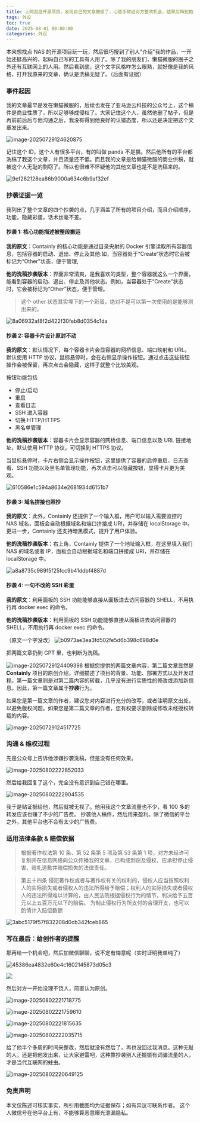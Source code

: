 ```yaml
---
title: 上网逛逛开源项目，发现自己的文章被偷了，心慈手软给对方整改机会，结果后悔到拍大腿!
tags: 外设
toc: true
date: 2025-08-01 00:00:00
categories: 外设
---
```


本来想找点 NAS 的开源项目玩一玩，然后很巧搜到了别人"介绍"我的作品，一开始还挺高兴的，起码自己写的工具有人用了。除了我的朋友们，懒猫微服的圈子之外还有互联网上的人用。然后看到底，这个文字风格咋怎么眼熟，就好像是我的风格，打开我原来的文章，确认是洗稿无疑了。（后面有证据）

### 事件起因

我的文章最早是发在懒猫微服的，后续也发在了亚马逊云科技的公众号上，这个稿件是商业性质了，所以足够够成侵权了。大家记住这个人，虽然他删了帖子，但是再前前后后与他沟通之后，我没有得到他良好的认错态度，所以还是决定把这个文章发出来。

<!--more-->

![image-20250729124620875](https://raw.githubusercontent.com/cloudsmithy/picgo-imh/master/image-20250729124620875.png)

记住这个 ID，这个人有很多平台，有的叫做 panda 不是猫。然后他所有的平台都洗稿了我这个文章，并且流量还不低。而且我的文章是给懒猫微服的商业供稿，就被这个人无耻的剽窃了。所以也很难不怀疑他的其他文章也是不是洗稿来的。

![9ef262128ea86b9000a634c6b9af32ef](https://raw.githubusercontent.com/cloudsmithy/picgo-imh/master/9ef262128ea86b9000a634c6b9af32ef.png)

### 抄袭证据一览

我列出了整个文章的四个抄袭的点，几乎涵盖了所有的项目介绍，而且介绍顺序，功能，隐藏彩蛋，话术丝毫不差。

#### 抄袭 1: 核心功能描述被整段搬运

**我的原文**：Containly 的核心功能是通过目录央射的 Docker 引擎读取所有容器信息，包括容器的启动、退出、停止及其他:如，当容器处于“Create“状态时它会被标记为“Other"状态，便于管理,

**他的洗稿抄袭版本**：界面非常清爽，是我喜欢的类型，整个容器就这么一个界面，能看到容器的启动、退出、停止及其他状态。例如，当容器处于“Create”状态时，它会被标记为“Other”状态，便于管理。

> 这个 other 状态其实埋下的一个彩蛋，绝对不是可以第一次使用的是能够测出来的。

![8a06932af8f2d422f30feb8d0354c1da](https://raw.githubusercontent.com/cloudsmithy/picgo-imh/master/8a06932af8f2d422f30feb8d0354c1da.png)

#### 抄袭 2: 容器卡片设计原封不动

**我的原文**：默认情况下，每个容器卡片会显容器的网桥信息、端口映射和 URL。默认使用 HTTP 协议，鼠标悬停时，会在右侧显示操作按钮。通过点击这些按钮操作会被保留，再次点击会隐藏，这样子就整个比较美观。

按钮功能包括

- 停止/启动
- 重启
- 查看日志
- SSH 进入容器
- 切换 HTTP/HTTPS
- 黑名单管理

**他的洗稿抄袭版本**：容器卡片会显示容器的网桥信息、端口信息以及 URL 链接地址，默认使用 HTTP 协议，可切换到 HTTPS 协议。

当鼠标悬停时，卡片右侧会显示操作按钮，这里提供了容器的启停重启、日志查看、SSH 功能以及黑名单管理功能，再次点击可以隐藏按钮，显得卡片更为美观。

![610586e1c594a8634e2681934d6151b7](https://raw.githubusercontent.com/cloudsmithy/picgo-imh/master/610586e1c594a8634e2681934d6151b7.png)

#### 抄袭 3: 域名拼接也照抄

**我的原文**：此外，Containly 还提供了一个输入框，用户可以输入需要监控的 NAS 域名，面板会自动根据域名和端口拼接成 URI，并存储在 localStorage 中。更进一步，Containly 还支持暗黑模式，提升了用户体验。

**他的洗稿抄袭版本**：右上角，Containly 提供了一个地址输入框，在这里填入我们 NAS 的域名或者 IP，面板会自动根据域名和端口拼接成 URI，并存储在 localStorage 中。

![a8a8735c989f5f25fcc9b41ddbf4887d](https://raw.githubusercontent.com/cloudsmithy/picgo-imh/master/a8a8735c989f5f25fcc9b41ddbf4887d.png)

#### 抄袭 4: 一句不改的 SSH 彩蛋

**我的原文**：利用面板的 SSH 功能能够直接从面板进去访问容器的 SHELL，不用执行再 docker exec 的命令。

**他的洗稿抄袭版本**：利用面板的 SSH 功能能够直接从面板进去访问容器的 SHELL，不用执行再 docker exec 的命令。

（原文一个字没改）
![b0973ae3ea3fd502fe5d6b398c698d0e](https://raw.githubusercontent.com/cloudsmithy/picgo-imh/master/b0973ae3ea3fd502fe5d6b398c698d0e.png)

把两篇文章扔到 GPT 里，也判断为洗稿。

![image-20250729124409398](https://raw.githubusercontent.com/cloudsmithy/picgo-imh/master/image-20250729124409398.png)
根据您提供的两篇文章内容，第二篇文章显然是**Containly** 项目的原创介绍，详细描述了项目的背景、功能、部署方式以及开发过程。第一篇文章则是对第二篇内容的转载，几乎没有进行实质性的修改或添加新信息。因此，第一篇文章属于**抄袭**行为。

如果您是第一篇文章的作者，建议您对内容进行充分的改写，或者注明原文出处，以避免版权问题。如果您是第二篇文章的作者，您有权要求删除或修改未经授权转载的内容。

![image-20250729124517725](https://raw.githubusercontent.com/cloudsmithy/picgo-imh/master/image-20250729124517725.png)

### 沟通 & 维权过程

先是公众号上告诉他涉嫌抄袭洗稿，但是没有任何效果。

![image-20250802222852033](https://raw.githubusercontent.com/cloudsmithy/picgo-imh/master/image-20250802222852033.png)

然后给我回复了这个，完全没有意识到自己错在哪里。

![image-20250802222904535](https://raw.githubusercontent.com/cloudsmithy/picgo-imh/master/image-20250802222904535.png)

我于是贴证据给他，然后就被无视了。他用我这个文章流量也不少，看 100 多的转发应该也赚了不少的广告费。
抄袭他人稿件，然后用来盈利。除了微信的平台之外，其他平台也不会有太少的广告费。

### 适用法律条款 & 赔偿依据

> 根据著作权法第 10 条、第 52 条第 5 项及第 53 条第 1 项，对方未经许可复制并在信息网络向公众传播我的文章，已构成剽窃及侵权，应承担停止侵害、赔礼道歉并赔偿损失的法律责任。

> 第五十四条 侵犯著作权或者与著作权有关的权利的，侵权人应当按照权利人的实际损失或者侵权人的违法所得给予赔偿；权利人的实际损失或者侵权人的违法所得难以计算的，由人民法院根据侵权行为的情节，判决给予五百元以上五百万元以下的赔偿。
> 为制止侵权行为所支付的合理开支，也可以酌情计入赔偿数额

![3abc5179f57f832208d0cb342fceb865](https://raw.githubusercontent.com/cloudsmithy/picgo-imh/master/3abc5179f57f832208d0cb342fceb865.jpg)

### 写在最后：给创作者的提醒

那再给一个机会吧，然后加微信聊聊，说不定有悔意呢（实时证明我单纯了）

![45386ea4832e60e4c1602145873d05c3](https://raw.githubusercontent.com/cloudsmithy/picgo-imh/master/45386ea4832e60e4c1602145873d05c3.png)

![](https://raw.githubusercontent.com/cloudsmithy/picgo-imh/master/image-20250729124923744.png)

然后对方一开始没理不饶人，简直认为原创。

![image-20250802221718775](https://raw.githubusercontent.com/cloudsmithy/picgo-imh/master/image-20250802221718775.png)

![image-20250802221759610](https://raw.githubusercontent.com/cloudsmithy/picgo-imh/master/image-20250802221759610.png)

![image-20250802221815635](https://raw.githubusercontent.com/cloudsmithy/picgo-imh/master/image-20250802221815635.png)

![image-20250802222035715](https://raw.githubusercontent.com/cloudsmithy/picgo-imh/master/image-20250802222035715.png)

给了他半个多周的时间来整改，然后就没有然后了，再也没回过我消息。这种无耻的人，还是把他发出来，让大家避雷吧，这种靠抄袭别人还振振有词骗流量的人，才是当代互联网的蛀虫。

![image-20250802220649125](https://raw.githubusercontent.com/cloudsmithy/picgo-imh/master/image-20250802220649125.png)

### 免责声明

本文仅陈述可核实事实，所引用截图均为证据保存；如有异议可联系作者。
这个人微信号在他平台上有，不能够算恶意曝光泄漏隐私。
